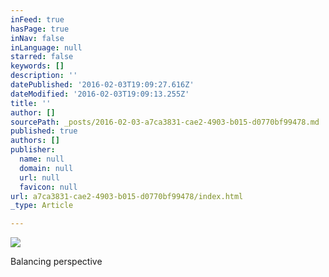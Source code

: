 ```yaml
---
inFeed: true
hasPage: true
inNav: false
inLanguage: null
starred: false
keywords: []
description: ''
datePublished: '2016-02-03T19:09:27.616Z'
dateModified: '2016-02-03T19:09:13.255Z'
title: ''
author: []
sourcePath: _posts/2016-02-03-a7ca3831-cae2-4903-b015-d0770bf99478.md
published: true
authors: []
publisher:
  name: null
  domain: null
  url: null
  favicon: null
url: a7ca3831-cae2-4903-b015-d0770bf99478/index.html
_type: Article

---
```

![](https://s3-us-west-2.amazonaws.com/the-grid-img/p/d8395f9ce12b29c38f58830a8a961290e5573ddc.jpg)

Balancing perspective